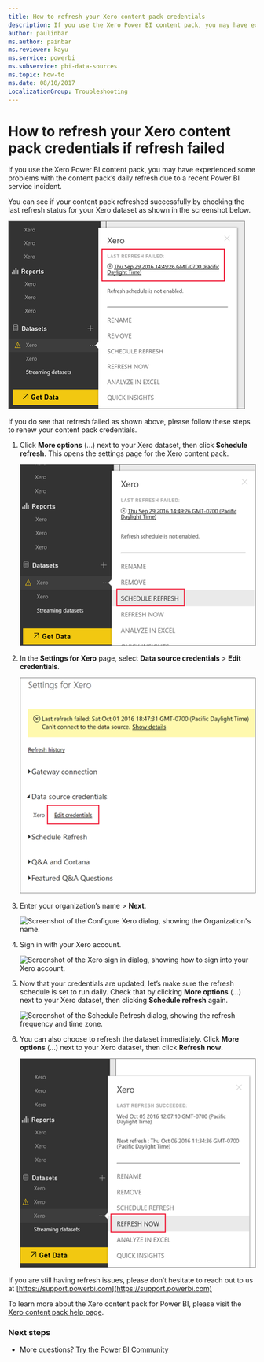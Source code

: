 ```yaml
---
title: How to refresh your Xero content pack credentials
description: If you use the Xero Power BI content pack, you may have experienced a problem with the content pack’s daily refresh due to a recent Power BI service incident.
author: paulinbar
ms.author: painbar
ms.reviewer: kayu
ms.service: powerbi
ms.subservice: pbi-data-sources
ms.topic: how-to
ms.date: 08/10/2017
LocalizationGroup: Troubleshooting
---
```

# How to refresh your Xero content pack credentials if refresh failed
If you use the Xero Power BI content pack, you may have experienced some problems with the content pack’s daily refresh due to a recent Power BI service incident.

You can see if your content pack refreshed successfully by checking the last refresh status for your Xero dataset as shown in the screenshot below.

![Screenshot of the Xero dialog, showing the refresh status for your Xero dataset.](media/service-refresh-xero-credentials/powerbi-xero-refresh-failed.png)

If you do see that refresh failed as shown above, please follow these steps to renew your content pack credentials.

1. Click **More options** (...) next to your Xero dataset, then click **Schedule refresh**. This opens the settings page for the Xero content pack.
   
    ![Screenshot of the Xero dialog, showing the Schedule Refresh selection.](media/service-refresh-xero-credentials/powerbi-xero-schedule-refresh.png)
2. In the **Settings for Xero** page, select **Data source credentials** > **Edit credentials**.
   
    ![Screenshot of the Xero Settings dialog, showing the settings for Xero with Edit credentials selected.](media/service-refresh-xero-credentials/powerbi-xero-settings-page.png)
3. Enter your organization’s name > **Next**.
   
    ![Screenshot of the Configure Xero dialog, showing the Organization's name.](media/service-refresh-xero-credentials/powerbi-xero-configure.png)
4. Sign in with your Xero account.
   
    ![Screenshot of the Xero sign in dialog, showing how to sign into your Xero account.](media/service-refresh-xero-credentials/powerbi-xero-welcome.png)
5. Now that your credentials are updated, let’s make sure the refresh schedule is set to run daily. Check that by clicking **More options** (...) next to your Xero dataset, then clicking **Schedule refresh** again.
   
    ![Screenshot of the Schedule Refresh dialog, showing the refresh frequency and time zone.](media/service-refresh-xero-credentials/powerbi-xero-refresh-schedule.png)
6. You can also choose to refresh the dataset immediately. Click **More options** (...) next to your Xero dataset, then click **Refresh now**.
   
    ![Screenshot of the Xero dialog, showing the Refresh Now selected.](media/service-refresh-xero-credentials/powerbi-xero-refresh-now.png)

If you are still having refresh issues, please don’t hesitate to reach out to us at [https://support.powerbi.com](https://support.powerbi.com) 

To learn more about the Xero content pack for Power BI, please visit the [Xero content pack help page](service-connect-to-xero.md).

### Next steps
* More questions? [Try the Power BI Community](https://community.powerbi.com/)

